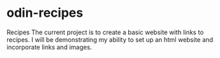 # odin-recipes
Recipes
The current project is to create a basic website with links to recipes. I will be demonstrating my ability to set up an html website and incorporate links and images.